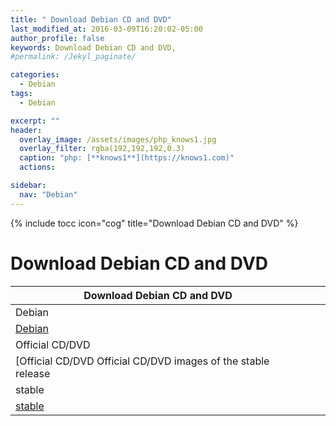 ```yaml
---
title: " Download Debian CD and DVD"
last_modified_at: 2016-03-09T16:20:02-05:00
author_profile: false
keywords: Download Debian CD and DVD,
#permalink: /Jekyl_paginate/

categories:
  - Debian
tags:
  - Debian

excerpt: ""
header:
  overlay_image: /assets/images/php_knows1.jpg
  overlay_filter: rgba(192,192,192,0.3)
  caption: "php: [**knows1**](https://knows1.com)"
  actions:

sidebar:
  nav: "Debian"
---
```

{% include tocc icon="cog" title="Download Debian CD and DVD" %}

# Download Debian CD and DVD

| Download Debian CD and DVD | | |
| ----- | -----  | -----  |
|Debian | | |
|[Debian]( https://www.debian.org/CD/http-ftp/)| | |
|Official CD/DVD | | |
|[Official CD/DVD Official CD/DVD images of the stable release| | |
|stable |  | |
|[stable]( https://www.debian.org/CD/http-ftp/#stable)| | |
